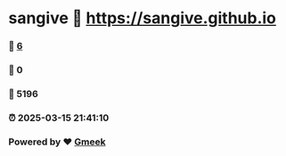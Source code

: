 # sangive :link: https://sangive.github.io 
### :page_facing_up: [6](https://sangive.github.io/tag.html) 
### :speech_balloon: 0 
### :hibiscus: 5196 
### :alarm_clock: 2025-03-15 21:41:10 
### Powered by :heart: [Gmeek](https://github.com/Meekdai/Gmeek)
